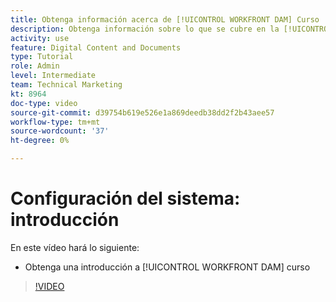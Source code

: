 ```yaml
---
title: Obtenga información acerca de [!UICONTROL WORKFRONT DAM] Curso
description: Obtenga información sobre lo que se cubre en la [!UICONTROL WORKFRONT DAM] Administrador, Parte 1 Curso de configuración del sistema.
activity: use
feature: Digital Content and Documents
type: Tutorial
role: Admin
level: Intermediate
team: Technical Marketing
kt: 8964
doc-type: video
source-git-commit: d39754b619e526e1a869deedb38dd2f2b43aee57
workflow-type: tm+mt
source-wordcount: '37'
ht-degree: 0%

---
```


# Configuración del sistema: introducción

En este vídeo hará lo siguiente:

* Obtenga una introducción a [!UICONTROL WORKFRONT DAM] curso

>[!VIDEO](https://video.tv.adobe.com/v/335227/?quality=12)

<!-- Learn more graphic & links to documentation articles
* Accessing help for Workfront DAM
* Workfront DAM within Workfront
-->
